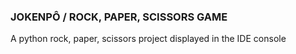 ### JOKENPÔ / ROCK, PAPER, SCISSORS GAME

A python rock, paper, scissors project displayed in the IDE console
